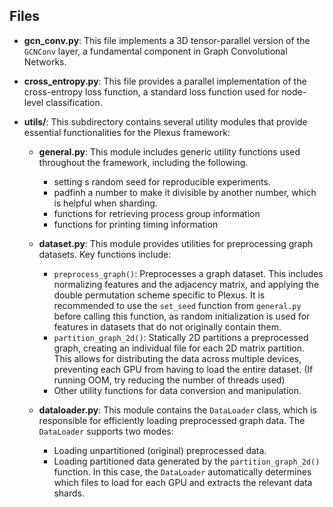 ## Files

-   **gcn_conv.py**: This file implements a 3D tensor-parallel version of the `GCNConv` layer, a fundamental component in Graph Convolutional Networks.

-   **cross_entropy.py**: This file provides a parallel implementation of the cross-entropy loss function, a standard loss function used for node-level classification.

-   **utils/**: This subdirectory contains several utility modules that provide essential functionalities for the Plexus framework:

    -   **general.py**: This module includes generic utility functions used throughout the framework, including the following.
        -   setting s random seed for reproducible experiments.
        -   padfinh a number to make it divisible by another number, which is helpful when sharding.
        -   functions for retrieving process group information
        -   functions for printing timing information

    -   **dataset.py**: This module provides utilities for preprocessing graph datasets. Key functions include:
        -   `preprocess_graph()`: Preprocesses a graph dataset.  This includes normalizing features and the adjacency matrix, and applying the double permutation scheme specific to Plexus.  It is recommended to use the `set_seed` function from `general.py` before calling this function, as random initialization is used for features in datasets that do not originally contain them.
        -   `partition_graph_2d()`: Statically 2D partitions a preprocessed graph, creating an individual file for each 2D matrix partition. This allows for distributing the data across multiple devices, preventing each GPU from having to load the entire dataset. (If running OOM, try reducing the number of threads used)
        -   Other utility functions for data conversion and manipulation.

    -   **dataloader.py**: This module contains the `DataLoader` class, which is responsible for efficiently loading preprocessed graph data. The `DataLoader` supports two modes:
        -   Loading unpartitioned (original) preprocessed data.
        -   Loading partitioned data generated by the `partition_graph_2d()` function. In this case, the `DataLoader` automatically determines which files to load for each GPU and extracts the relevant data shards.

